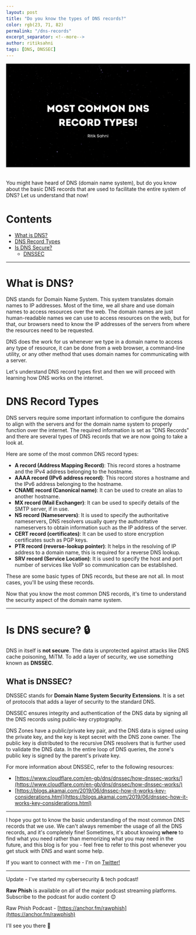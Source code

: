 ```yaml
---
layout: post
title: "Do you know the types of DNS records?"
color: rgb(23, 71, 82)
permalink: "/dns-records"
excerpt_separator: <!--more-->
author: ritiksahni
tags: [DNS, DNSSEC]
---
```


<center><img src="/assets/img/posts/dns_records/header.png"></center><br>


You might have heard of DNS (domain name system), but do you know about the basic DNS records that are used to facilitate the entire system of DNS? Let us understand that now!

<!--more-->

# Contents <a name="top">
* [What is DNS?](#what-is)
* [DNS Record Types](#record-types)
* [Is DNS Secure?](#security)
    * [DNSSEC](#dnssec)

---

# What is DNS? <a name="what-is">

DNS stands for Domain Name System. This system translates domain names to IP addresses. Most of the time, we all share and use domain names to access resources over the web. The domain names are just human-readable names we can use to access resources on the web, but for that, our browsers need to know the IP addresses of the servers from where the resources need to be requested.

DNS does the work for us whenever we type in a domain name to access any type of resource, it can be done from a web browser, a command-line utility, or any other method that uses domain names for communicating with a server.

Let's understand DNS record types first and then we will proceed with learning how DNS works on the internet.

# DNS Record Types <a name="record-types">

DNS servers require some important information to configure the domains to align with the servers and for the domain name system to properly function over the internet. The required information is set as "DNS Records" and there are several types of DNS records that we are now going to take a look at.


Here are some of the most common DNS record types:

- **A record (Address Mapping Record)**: This record stores a hostname and the IPv4 address belonging to the hostname.
- **AAAA record (IPv6 address record)**: This record stores a hostname and the IPv6 address belonging to the hostname.
- **CNAME record (Canonical name)**: It can be used to create an alias to another hostname.
- **MX record (Mail Exchanger)**: It can be used to specify details of the SMTP server, if in use.
- **NS record (Nameservers)**: It is used to specify the authoritative nameservers, DNS resolvers usually query the authoritative nameservers to obtain information such as the IP address of the server.
- **CERT record (certificates)**: It can be used to store encryption certificates such as PGP keys.
- **PTR record (reverse-lookup pointer)**: It helps in the resolving of IP address to a domain name, this is required for a reverse DNS lookup.
- **SRV record (Service Location)**: It is used to specify the host and port number of services like VoIP so communication can be established.

These are some basic types of DNS records, but these are not all. In most cases, you'll be using these records.

Now that you know the most common DNS records, it's time to understand the security aspect of the domain name system.

---

# Is DNS secure? 🔒 <a name="security">

DNS in itself is **not secure**. The data is unprotected against attacks like DNS cache poisoning, MiTM. To add a layer of security, we use something known as **DNSSEC**.

## What is DNSSEC? <a name="dnssec">

DNSSEC stands for **Domain Name System Security Extensions**. It is a set of protocols that adds a layer of security to the standard DNS.

DNSSEC ensures integrity and authentication of the DNS data by signing all the DNS records using public-key cryptography.

DNS Zones have a public/private key pair, and the DNS data is signed using the private key, and the key is kept secret with the DNS zone owner. The public key is distributed to the recursive DNS resolvers that is further used to validate the DNS data. In the entire loop of DNS queries, the zone's public key is signed by the parent's private key.

For more information about DNSSEC, refer to the following resources:

- [https://www.cloudflare.com/en-gb/dns/dnssec/how-dnssec-works/](https://www.cloudflare.com/en-gb/dns/dnssec/how-dnssec-works/)
- [https://blogs.akamai.com/2019/06/dnssec-how-it-works-key-considerations.html](https://blogs.akamai.com/2019/06/dnssec-how-it-works-key-considerations.html)

---

I hope you got to know the basic understanding of the most common DNS records that we use. We can't always remember the usage of all the DNS records, and it's completely fine! Sometimes, it's about knowing **where** to find what you need rather than memorizing what you may need in the future, and this blog is for you - feel free to refer to this post whenever you get stuck with DNS and want some help.

If you want to connect with me - I'm on [Twitter!](https://twitter.com/ritiksahni22)

---

Update - I've started my cybersecurity & tech podcast!

**Raw Phish** is available on all of the major podcast streaming platforms. Subscribe to the podcast for audio content 😊

Raw Phish Podcast - [https://anchor.fm/rawphish](https://anchor.fm/rawphish)

I'll see you there 👋